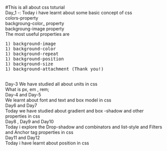#This is all about css toturial 
<br />
Day_1 -: Today i have learnt about some basic concept of css 
<br />
colors-property
<br />
backgroung-color_ property
<br />
backgroung-image property
<br /> The most useful properties are
<pre>
1) background-image
1) background-color
1) background-repeat
1) background-position
1) background-size
1) background-attachment (Thank you!)
</pre>
<br/>
Day-3 We have studied all about units in css
<br />
What is px, em , rem;
<br />
Day-4 and Day-5 
<br />
We learnt about font and text and box model in css
<br />
Day6 and Day7
<br />
Today we have studied about gradient and box -shadow and other properties in css
<br />
Day8 , Day9 and Day10 
<br />
Today i explore the Drop-shadow and combinators and list-style and Filters and Anchor tag properties in css
<br />
Day11 and Day12
<br />
Today i have learnt about position in css